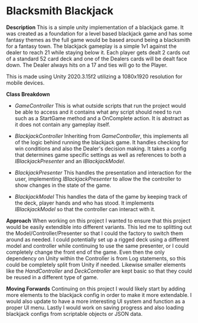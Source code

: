 # Blacksmith Blackjack
 **Description**
This is a simple unity implementation of a blackjack game. It was created as a foundation for a level based blackjack game and has some fantasy themes as the full game would be based around being a blacksmith for a fantasy town. The blackjack gameplay is a simple 1v1 against the dealer to reach 21 while staying below it. Each player gets dealt 2 cards out of a standard 52 card deck and one of the Dealers cards will be dealt face down. The Dealer always hits on a 17 and ties will go to the Player.

This is made using Unity 2020.3.15f2 utilizing a 1080x1920 resolution for mobile devices. 

**Class Breakdown**

 - *GameController*
This is what outside scripts that run the project would be able to access and it contains what any script should need to run such as a StartGame method and a OnComplete action. It is abstract as it does not contain any gameplay itself. 

 - *BlackjackController*
Inheriting from *GameController*, this implements all of the logic behind running the blackjack game. It handles checking for win conditions and also the Dealer's decision making. It takes a config that determines game specific settings as well as references to both a *IBlackjackPresenter* and an *IBlackjackModel*. 

 - *BlackjackPresenter*
This handles the presentation and interaction for the user, implementing *IBlackjackPresenter* to allow the the controller to show changes in the state of the game. 

 - *BlackjackModel*
This handles the data of the game by keeping track of the deck, player hands and who has stood. It implements *IBlackjackModel* so that the controller can interact with it.

**Approach**
When working on this project I wanted to ensure that this project would be easily extendible into different variants. This led me to splitting out the Model/Controller/Presenter so that I could the factory to switch them around as needed. I could potentially set up a rigged deck using a different model and controller while continuing to use the same presenter, or I could completely change the front end of the game. Even then the only dependency on Unity within the Controller is from Log statements, so this could be completely split from Unity if needed. Likewise smaller elements like the *HandController* and *DeckController* are kept basic so that they could be reused in a different type of game.

**Moving Forwards**
Continuing on this project I would likely start by adding  more elements to the blackjack config in order to make it more extendable. I would also update to have a more interesting UI system and function as a proper UI menu. Lastly I would work on saving progress and also loading blackjack configs from scriptable objects or JSON data.
